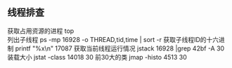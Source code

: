 
## 线程排查

获取占用资源的进程             top                   
列出子线程                    ps -mp 16928 -o THREAD,tid,time | sort -r
获取子线程ID的十六进制          printf "%x\n" 17087
获取当前线程运行情况            jstack 16928 |grep 42bf -A 30
装载大小                      jstat -class 14018 30
前30大的类                    jmap -histo 4513 30
